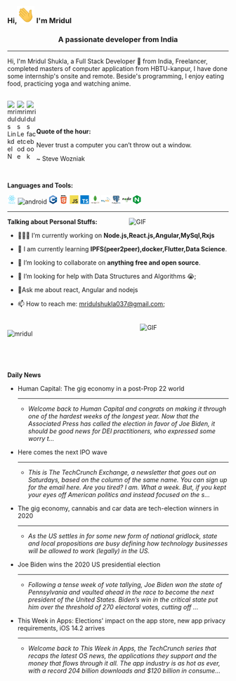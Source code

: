 ### Hi,<img src="https://raw.githubusercontent.com/ABSphreak/ABSphreak/master/gifs/Hi.gif" width="40px" /> I'm Mridul
<h3 align="center">A passionate developer from India</h3>

<hr/>

Hi, I'm Mridul Shukla, a Full Stack Developer 🚀 from India, Freelancer, completed masters of computer application from HBTU-kanpur,
I have done some internship's onsite and remote. Beside's programming, I enjoy eating food, practicing yoga and watching anime.

<br/>
<a href="https://www.linkedin.com/in/mridul-shukla-899123174/">
  <img align="left" alt="mriduls LinkdeIN" width="22px" src="https://cdn.jsdelivr.net/npm/simple-icons@v3/icons/linkedin.svg" />
</a>
<a href="https://leetcode.com/mridul37shukla/">
  <img align="left" alt="mriduls Leetcode" width="22px" src="https://cdn.jsdelivr.net/npm/simple-icons@v3/icons/leetcode.svg" />
</a>
<a href="https://www.facebook.com/mridul.shukla.524/">
  <img align="left" alt="mriduls facebook" width="22px" src="https://img.icons8.com/dusk/64/000000/facebook-new--v2.png" />
</a>
<br/>
<pre>

</pre>

**Quote of the hour:**

Never trust a computer you can’t throw out a window.

~ Steve Wozniak
<pre>

</pre>
**Languages and Tools:**  

<p align="left"><img src="https://raw.githubusercontent.com/devicons/devicon/master/icons/react/react-original-wordmark.svg" alt="react" width="20" height="20"/> <img src="https://github.com/ReactiveX/rxjs/blob/master/docs_app/assets/Rx_Logo_S.png" alt="android" width="20" height="20"/> <img src="https://raw.githubusercontent.com/devicons/devicon/master/icons/cplusplus/cplusplus-original.svg" alt="cplusplus" width="20" height="20"/>   <img src="https://raw.githubusercontent.com/devicons/devicon/master/icons/html5/html5-original-wordmark.svg" alt="html5" width="20" height="20"/> <img src="https://raw.githubusercontent.com/devicons/devicon/master/icons/javascript/javascript-original.svg" alt="javascript" width="20" height="20"/> <img src="https://raw.githubusercontent.com/devicons/devicon/master/icons/typescript/typescript-original.svg" alt="typescript" width="20" height="20"/> <img src="https://raw.githubusercontent.com/devicons/devicon/master/icons/mongodb/mongodb-original-wordmark.svg" alt="mongodb" width="20" height="20"/> <img src="https://raw.githubusercontent.com/devicons/devicon/master/icons/mysql/mysql-original-wordmark.svg" alt="mysql" width="20" height="20"/> <img src="https://raw.githubusercontent.com/devicons/devicon/master/icons/postgresql/postgresql-original-wordmark.svg" alt="postgresql" width="20" height="20"/> <img src="https://raw.githubusercontent.com/devicons/devicon/master/icons/nodejs/nodejs-original-wordmark.svg" alt="nodejs" width="20" height="20"/> <img src="https://raw.githubusercontent.com/devicons/devicon/master/icons/nginx/nginx-original.svg" alt="nginx" width="20" height="20"/></p><p align="center"> 

<hr/>

<img align="right" alt="GIF"   width="45%" src="https://i.imgur.com/AfhCiQ7.gif"   />




**Talking about Personal Stuffs:**

- 👨🏽‍💻 I’m currently working on **Node.js,React.js,Angular,MySql,Rxjs**

- 🌱 I am currently learning **IPFS(peer2peer),docker,Flutter,Data Science**. 

- 👯 I’m looking to collaborate on **anything free and open source**.

- 🤔 I’m looking for help with Data Structures and Algorithms 😭;

- 💬Ask me about react, Angular and nodejs

- 📫 How to reach me: mridulshukla037@gmail.com;

 
<br/>
<img align="right" width="40%"  alt="GIF" src="https://media.giphy.com/media/836HiJc7pgzy8iNXCn/giphy.gif" />

<img align="left" width="55%"  src="https://github-readme-stats.vercel.app/api?username=mridul037&show_icons=true&hide_border=true" alt="mridul" /> </p>
<br/>
<br/>

<pre>


</pre>
**Daily News**
  - Human Capital: The gig economy in a post-Prop 22 world
     <hr/>
     
      - *Welcome back to Human Capital and congrats on making it through one of the hardest weeks of the longest year. Now that the Associated Press has called the election in favor of Joe Biden, it should be good news for DEI practitioners, who expressed some worry t…*
     
  - Here comes the next IPO wave
      <hr/>
      
      - *This is The TechCrunch Exchange, a newsletter that goes out on Saturdays, based on the column of the same name. You can sign up for the email here. Are you tired? I am. What a week. But, if you kept your eyes off American politics and instead focused on the s…*
      
  - The gig economy, cannabis and car data are tech-election winners in 2020
      <hr/>
      
      - *As the US settles in for some new form of national gridlock, state and local propositions are busy defining how technology businesses will be allowed to work (legally) in the US.*
      
  - Joe Biden wins the 2020 US presidential election
      <hr/>
      
      - *Following a tense week of vote tallying, Joe Biden won the state of Pennsylvania and vaulted ahead in the race to become the next president of the United States. Biden’s win in the critical state put him over the threshold of 270 electoral votes, cutting off …*
       
  - This Week in Apps: Elections' impact on the app store, new app privacy requirements, iOS 14.2 arrives
      <hr/>
       
       - *Welcome back to This Week in Apps, the TechCrunch series that recaps the latest OS news, the applications they support and the money that flows through it all. The app industry is as hot as ever, with a record 204 billion downloads and $120 billion in consume…*
      





